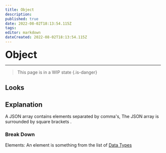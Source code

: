 ```yaml
---
title: Object
description: 
published: true
date: 2022-08-02T18:13:54.115Z
tags: 
editor: markdown
dateCreated: 2022-08-02T18:13:54.115Z
---
```


<font size="+3" class="mdi mdi-ab-testing primary--text"><b> Object</b></font>

---

> This page is in a WIP state
{.is-danger}

## Looks
## Explanation
A JSON array contains elements separated by comma's, The JSON array is surrounded by square brackets <span class="mdi mdi-code-array primary--text"></span>.

### Break Down

Elements: An element is something from the list of <a class="mdi mdi-sprinkler-variant primary--text" href="/en/Sub-Actions/Code/Other"> Data Types</a>